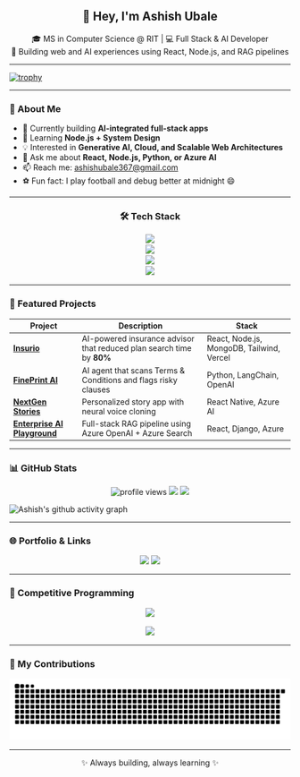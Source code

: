 <h2 align="center">👋 Hey, I'm Ashish Ubale</h2>

<p align="center">
  🎓 MS in Computer Science @ RIT | 💻 Full Stack & AI Developer <br/>
  🚀 Building web and AI experiences using React, Node.js, and RAG pipelines
</p>

---
[![trophy](https://github-profile-trophy.vercel.app/?username=ASH367&theme=onedark)](https://github.com/ryo-ma/github-profile-trophy)

---

### 🧠 About Me
- 🔭 Currently building **AI-integrated full-stack apps**
- 🌱 Learning **Node.js + System Design**
- 💡 Interested in **Generative AI, Cloud, and Scalable Web Architectures**
- 💬 Ask me about **React, Node.js, Python, or Azure AI**
- 📫 Reach me: [ashishubale367@gmail.com](mailto:ashishubale367@gmail.com)
- ⚽ Fun fact: I play football and debug better at midnight 😄

---

<h3 align="center">🛠️ Tech Stack</h3>

<p align="center">
  <!-- Languages -->
  <img src="https://skillicons.dev/icons?i=python,java,js" /><br/>
  <!-- Frameworks -->
  <img src="https://skillicons.dev/icons?i=react,nodejs,django" /><br/>
  <!-- Cloud & Databases -->
  <img src="https://skillicons.dev/icons?i=aws,azure,mongodb,mysql" /><br/>
  <!-- Tools -->
  <img src="https://skillicons.dev/icons?i=github,postman" />
</p>

---

### 🚀 Featured Projects

| Project | Description | Stack |
|----------|--------------|--------|
| [**Insurio**](https://insurio.netlify.app) | AI-powered insurance advisor that reduced plan search time by **80%** | React, Node.js, MongoDB, Tailwind, Vercel |
| [**FinePrint AI**](https://github.com/ASH367/LegalAid-AI) | AI agent that scans Terms & Conditions and flags risky clauses | Python, LangChain, OpenAI |
| [**NextGen Stories**](#) | Personalized story app with neural voice cloning | React Native, Azure AI |
| [**Enterprise AI Playground**](#) | Full-stack RAG pipeline using Azure OpenAI + Azure Search | React, Django, Azure |

---

### 📊 GitHub Stats

<p align="center">
  <img src="https://komarev.com/ghpvc/?username=ASH367&label=Profile%20Views&color=0e75b6&style=flat" alt="profile views" />
  <img src="https://img.shields.io/github/followers/ASH367?label=Followers&style=social" />
  <img src="https://img.shields.io/github/stars/ASH367?affiliations=OWNER%2CCOLLABORATOR&style=social" />
</p>

![Ashish's github activity graph](https://github-readme-activity-graph.vercel.app/graph?username=ASH367&theme=react-dark)

---

### 🌐 Portfolio & Links
<p align="center">
  <a href="https://linkedin.com/in/ashish-ubale"><img src="https://img.shields.io/badge/LinkedIn-%230077B5.svg?style=for-the-badge&logo=linkedin&logoColor=white"/></a>
  <a href="https://github.com/ASH367"><img src="https://img.shields.io/badge/GitHub-%2312100E.svg?style=for-the-badge&logo=github&logoColor=white"/></a>
</p>

---

### 🧩 Competitive Programming

<p align="center">
  <a href="https://leetcode.com/u/Ashish_Ubale/"><img src="https://img.shields.io/badge/LeetCode-FFA116.svg?style=for-the-badge&logo=leetcode&logoColor=black"/></a>
</p>

<p align="center">
  <img src="https://leetcard.jacoblin.cool/Ashish_Ubale?theme=tokyonight&font=JetBrains%20Mono&ext=contest" />
</p>

---


### 🐍 My Contributions

![snake gif](https://github.com/ASH367/ASH367/blob/output/github-contribution-grid-snake.svg)

---

<p align="center">✨ Always building, always learning ✨</p>
